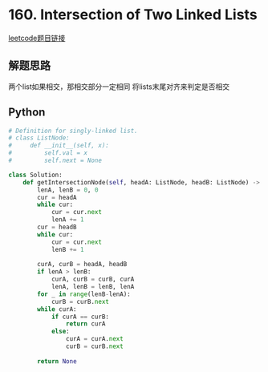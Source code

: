 # 160. Intersection of Two Linked Lists
[leetcode题目链接](https://leetcode.com/problems/intersection-of-two-linked-lists/description/)

## 解题思路
两个list如果相交，那相交部分一定相同
将lists末尾对齐来判定是否相交
## Python
```python
# Definition for singly-linked list.
# class ListNode:
#     def __init__(self, x):
#         self.val = x
#         self.next = None

class Solution:
    def getIntersectionNode(self, headA: ListNode, headB: ListNode) -> Optional[ListNode]:
        lenA, lenB = 0, 0
        cur = headA
        while cur:
            cur = cur.next 
            lenA += 1
        cur = headB
        while cur:
            cur = cur.next
            lenB += 1
        
        curA, curB = headA, headB
        if lenA > lenB:
            curA, curB = curB, curA
            lenA, lenB = lenB, lenA
        for _ in range(lenB-lenA):
            curB = curB.next
        while curA:
            if curA == curB:
                return curA
            else:
                curA = curA.next 
                curB = curB.next
        
        return None
             
```